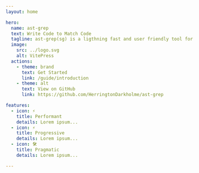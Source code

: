 ```yaml
---
layout: home

hero:
  name: ast-grep
  text: Write Code to Match Code
  tagline: ast-grep(sg) is a ligthning fast and user friendly tool for code searching, linting, rewriting at large scale.
  image:
    src: ../logo.svg
    alt: VitePress
  actions:
    - theme: brand
      text: Get Started
      link: /guide/introduction
    - theme: alt
      text: View on GitHub
      link: https://github.com/HerringtonDarkholme/ast-grep

features:
  - icon: ⚡️
    title: Performant
    details: Lorem ipsum...
  - icon: ⚡️
    title: Progressive
    details: Lorem ipsum...
  - icon: 🛠️
    title: Pragmatic
    details: Lorem ipsum...

---
```

